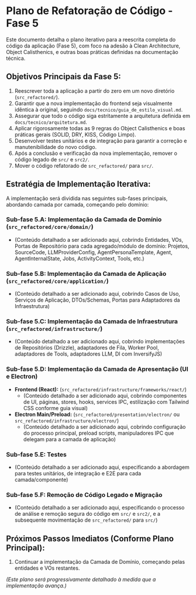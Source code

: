 # Plano de Refatoração de Código - Fase 5

Este documento detalha o plano iterativo para a reescrita completa do código da aplicação (Fase 5), com foco na adesão à Clean Architecture, Object Calisthenics, e outras boas práticas definidas na documentação técnica.

## Objetivos Principais da Fase 5:
1.  Reescrever toda a aplicação a partir do zero em um novo diretório (`src_refactored/`).
2.  Garantir que a nova implementação do frontend seja visualmente idêntica à original, seguindo `docs/tecnico/guia_de_estilo_visual.md`.
3.  Assegurar que todo o código siga estritamente a arquitetura definida em `docs/tecnico/arquitetura.md`.
4.  Aplicar rigorosamente todas as 9 regras do Object Calisthenics e boas práticas gerais (SOLID, DRY, KISS, Código Limpo).
5.  Desenvolver testes unitários e de integração para garantir a correção e manutenibilidade do novo código.
6.  Após a conclusão e verificação da nova implementação, remover o código legado de `src/` e `src2/`.
7.  Mover o código refatorado de `src_refactored/` para `src/`.

## Estratégia de Implementação Iterativa:

A implementação será dividida nas seguintes sub-fases principais, abordando camada por camada, começando pelo domínio:

### Sub-fase 5.A: Implementação da Camada de Domínio (`src_refactored/core/domain/`)
   *   (Conteúdo detalhado a ser adicionado aqui, cobrindo Entidades, VOs, Portas de Repositório para cada agregado/módulo de domínio: Projetos, SourceCode, LLMProviderConfig, AgentPersonaTemplate, Agent, AgentInternalState, Jobs, ActivityContext, Tools, etc.)

### Sub-fase 5.B: Implementação da Camada de Aplicação (`src_refactored/core/application/`)
   *   (Conteúdo detalhado a ser adicionado aqui, cobrindo Casos de Uso, Serviços de Aplicação, DTOs/Schemas, Portas para Adaptadores da Infraestrutura)

### Sub-fase 5.C: Implementação da Camada de Infraestrutura (`src_refactored/infrastructure/`)
   *   (Conteúdo detalhado a ser adicionado aqui, cobrindo implementações de Repositórios (Drizzle), adaptadores de Fila, Worker Pool, adaptadores de Tools, adaptadores LLM, DI com InversifyJS)

### Sub-fase 5.D: Implementação da Camada de Apresentação (UI e Electron)
   *   **Frontend (React):** (`src_refactored/infrastructure/frameworks/react/`)
       *   (Conteúdo detalhado a ser adicionado aqui, cobrindo componentes de UI, páginas, stores, hooks, services IPC, estilização com Tailwind CSS conforme guia visual)
   *   **Electron Main/Preload:** (`src_refactored/presentation/electron/` ou `src_refactored/infrastructure/electron/`)
       *   (Conteúdo detalhado a ser adicionado aqui, cobrindo configuração do processo principal, preload scripts, manipuladores IPC que delegam para a camada de aplicação)

### Sub-fase 5.E: Testes
   *   (Conteúdo detalhado a ser adicionado aqui, especificando a abordagem para testes unitários, de integração e E2E para cada camada/componente)

### Sub-fase 5.F: Remoção de Código Legado e Migração
   *   (Conteúdo detalhado a ser adicionado aqui, especificando o processo de análise e remoção segura do código em `src/` e `src2/`, e a subsequente movimentação de `src_refactored/` para `src/`)

## Próximos Passos Imediatos (Conforme Plano Principal):
1.  Continuar a implementação da Camada de Domínio, começando pelas entidades e VOs restantes.

*(Este plano será progressivamente detalhado à medida que a implementação avança.)*
